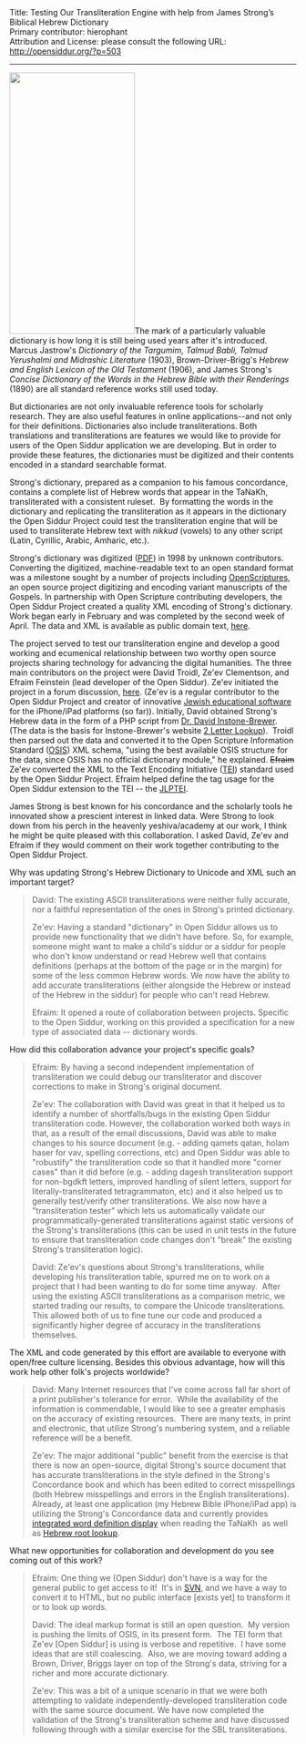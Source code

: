 <html>
<head></head>
<body>
Title: Testing Our Transliteration Engine with help from James Strong’s Biblical Hebrew Dictionary<br />
Primary contributor: hierophant<br />
Attribution and License: please consult the following URL: <a href="http://opensiddur.org/?p=503">http://opensiddur.org/?p=503</a>
<p />
<hr />

<a href="http://en.wikipedia.org/wiki/James_Strong_%28theologian%29"><img class="alignright size-full wp-image-539" title="James Strong" src="https://opensiddur.org/wp-content/uploads/2010/04/220px-James_Strong_theologian_-_Brady-Handy.jpg" alt="" width="220" height="459" /></a>The mark of a particularly valuable dictionary is how long it is still  being used years after it's introduced. Marcus Jastrow's <em>Dictionary of the Targumim, Talmud Babli, Talmud Yerushalmi and Midrashic  Literature</em> (1903), Brown-Driver-Brigg's <em>Hebrew and English  Lexicon of the Old Testament</em> (1906), and James Strong's <em>Concise Dictionary of the Words in the Hebrew Bible with their Renderings</em> (1890) are all standard reference works still used today.

But dictionaries are not only invaluable reference tools for scholarly research. They are also useful features in online applications--and not only for their definitions. Dictionaries also include transliterations. Both translations and transliterations are features we would like to provide for users of the Open Siddur application we are developing. But in order to provide these features, the dictionaries must be digitized and their contents encoded in a standard searchable format.

Strong's dictionary, prepared as a companion to his famous concordance, contains a complete list of Hebrew words that appear in the TaNaKh, transliterated with a consistent ruleset.  By formatting the words in the dictionary and replicating the transliteration as it appears in the dictionary the Open Siddur Project could test the transliteration engine that will be used to transliterate Hebrew text with <em>nikkud</em> (vowels) to any other script (Latin, Cyrillic, Arabic, Amharic, etc.).

Strong's dictionary was digitized (<a class="pdf" href="http://www.heraldmag.org/olb/Contents/dictionaries/SHebrew.pdf" target="_blank">PDF</a>) in 1998 by unknown contributors. Converting the digitized, machine-readable text to an open standard format was a milestone sought by a number of projects including <a href="http://openscriptures.org/" target="_blank">OpenScriptures</a>, an open source project digitizing and encoding variant manuscripts of the Gospels. In partnership with Open Scripture contributing developers, the Open Siddur Project created a quality XML encoding of Strong's dictionary. Work began early in February and was completed by the second week of April. The data and XML is available as public domain text, <a href="http://github.com/openscriptures/strongs/downloads" target="_blank">here</a>.

The project served to test our transliteration engine and develop a good working and ecumenical relationship between two worthy open source projects sharing technology for advancing the digital humanities. The three main contributors on the project were David Troidl, Ze'ev Clementson, and Efraim Feinstein (lead developer of the Open Siddur). Ze'ev initiated the project in a forum discussion, <a href="http://groups.google.com/group/opensiddur-talk/browse_frm/thread/6c323b6a32196432/32c95bdc01a6c020" target="_blank">here</a>.  (Ze'ev is a regular contributor to the Open Siddur Project and creator  of innovative <a href="http://beresheit.blogspot.com/2010/04/hebrewbible-version-40-with-ipad.html" target="_blank">Jewish educational software</a> for the iPhone/iPad  platforms (so far)). Initially, David obtained Strong's Hebrew data in the form of a PHP script from <a href="http://www.tyndalearchive.com/Brewer/author.htm" target="_blank">Dr. David Instone-Brewer</a>. (The data is the basis for Instone-Brewer's website <a href="http://www.2letterlookup.com/" target="_blank">2 Letter Lookup</a>).  Troidl then parsed out the data and converted it to the Open Scripture Information Standard (<a href="http://en.wikipedia.org/wiki/Open_Scripture_Information_Standard" target="_blank">OSIS</a>) XML schema, "using the best available OSIS structure for the data, since OSIS has no official dictionary module," he explained. <del datetime="2010-04-28T23:52:31+00:00">Efraim </del> Ze'ev converted the XML to the Text Encoding Initiative (<a href="http://en.wikipedia.org/wiki/Text_Encoding_Initiative" target="_blank">TEI</a>) standard used by the Open Siddur Project. Efraim helped define the tag usage for the Open Siddur extension to the TEI -- the <a href="https://github.com/opensiddur/opensiddur/wiki/JLPTEI-101:-00:-Introduction" target="_blank">JLPTEI</a>.

James Strong is best known for his concordance and the scholarly tools  he innovated show a prescient interest in linked data. Were Strong to  look down from his perch in the heavenly yeshiva/academy at our work, I think he might be quite pleased with this collaboration. I asked David, Ze'ev and Efraim if they would comment on their work together contributing to the Open Siddur Project.

Why was updating Strong's Hebrew Dictionary to Unicode and XML such an important target?

<blockquote>David: The existing ASCII transliterations were neither  fully accurate, nor a faithful representation of the ones in Strong's  printed dictionary.

Ze'ev: Having a standard "dictionary" in Open Siddur allows us to  provide new functionality that we didn't have before. So, for example,  someone might want to make a child's siddur or a siddur for people who  don't know understand or read Hebrew well that contains definitions  (perhaps at the bottom of the page or in the margin) for some of the  less common Hebrew words. We now have the ability to add accurate  transliterations (either alongside the Hebrew or instead of the Hebrew  in the siddur) for people who can't read Hebrew.

Efraim: It opened a route of collaboration  between  projects. Specific to the Open Siddur, working on this   provided a specification  for a new type of associated  data --  dictionary  words.</blockquote>

How did this collaboration advance your project's specific goals?

<blockquote>Efraim: By having a second independent implementation of transliteration  we could debug our transliterator and discover corrections to make in  Strong's original document.

Ze'ev: The collaboration with David was great in that it helped us to   identify a number of shortfalls/bugs in the existing Open Siddur   transliteration code. However, the collaboration worked both ways in   that, as a result of the email discussions, David was able to make   changes to his source document (e.g. - adding qamets qatan, holam haser   for vav, spelling corrections, etc) and Open Siddur was able to   "robustify" the transliteration code so that it handled more "corner   cases" than it did before (e.g. - adding dagesh transliteration support   for non-bgdkft letters, improved handling of silent letters, support  for  literally-transliterated tetragrammaton, etc) and it also helped us  to  generally test/verify other transliterations. We also now have a   "transliteration tester" which lets us automatically validate our   programmatically-generated transliterations against static versions of   the Strong's transliterations (this can be used in unit tests in the   future to ensure that transliteration code changes don't "break" the   existing Strong's transliteration logic).

David: Ze'ev's questions about Strong's transliterations, while   developing his transliteration table, spurred me on to work on a project   that I had been wanting to do for some time anyway.  After using the   existing ASCII transliterations as a comparison metric, we started   trading our results, to compare the Unicode transliterations.  This   allowed both of us to fine tune our code and produced a significantly   higher degree of accuracy in the transliterations themselves.</blockquote>

The XML and code generated by this effort are available to everyone with open/free culture licensing. Besides this obvious advantage, how will this work help other folk's projects worldwide?

<blockquote>David: Many Internet resources that I've come across fall far short of a print publisher's tolerance for error.  While the availability of the information is commendable, I would like to see a greater emphasis on the accuracy of existing resources.  There are many texts, in print and electronic, that utilize Strong's numbering system, and a reliable reference will be a benefit.

Ze'ev: The major additional "public" benefit from the exercise is that there is now an open-source, digital Strong's source document that has accurate transliterations in the style defined in the Strong's Concordance book and which has been edited to correct misspellings (both Hebrew misspellings and errors in the English transliterations). Already, at least one application (my Hebrew Bible iPhone/iPad app) is utilizing the Strong's Concordance data and currently provides <a href="http://sites.google.com/site/hebrewsoftware/_/rsrc/1270146166151/images/ipad2.jpg" target="_blank">integrated word definition display</a> when reading the TaNaKh  as well as <a href="http://sites.google.com/site/hebrewsoftware/_/rsrc/1260640562866/images/HebrewBible3.jpg" target="_blank">Hebrew root lookup</a>.</blockquote>

What new opportunities for collaboration and development do you see coming out of this work?

<blockquote>Efraim: One thing we (Open Siddur) don't have is a way for the general public to get access to it!  It's in <a href="http://code.google.com/p/jewishliturgy/source/checkout" target="_blank">SVN</a>, and we have a way to convert it to HTML, but no public interface [exists yet] to transform it or to look up words.

David: The ideal markup format is still an open question.  My version is  pushing the limits of OSIS, in its present form.  The TEI form that  Ze'ev [Open Siddur] is using is verbose and repetitive.  I have some ideas that are  still coalescing.  Also, we are moving toward adding a Brown, Driver,  Briggs layer on top of the Strong's data, striving for a richer and more  accurate dictionary.

Ze'ev: This was a bit of a unique scenario in that we were both  attempting to validate independently-developed transliteration  code with the same source document. We have now completed the  validation of the Strong's transliteration scheme and have  discussed following through with a similar exercise for the SBL  transliterations.</blockquote>
</body>
</html>
